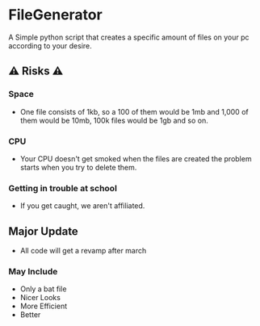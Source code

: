 # FileGenerator
A Simple python script that creates a specific amount of files on your pc according to your desire.

## ⚠️ Risks ⚠️
### Space
- One file consists of 1kb, so a 100 of them would be 1mb and 1,000 of them would be 10mb, 100k files would be 1gb and so on.

### CPU
- Your CPU doesn't get smoked when the files are created the problem starts when you try to delete them.

### Getting in trouble at school
- If you get caught, we aren't affiliated.


## Major Update
- All code will get a revamp after march
### May Include
- Only a bat file
- Nicer Looks
- More Efficient
- Better
